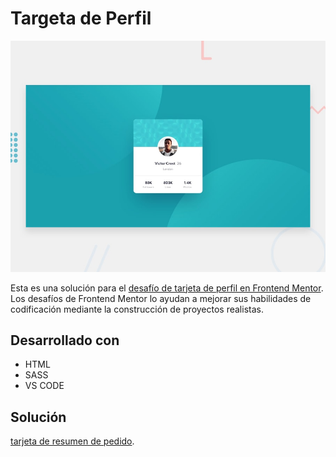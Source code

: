 # Targeta de Perfil
![Vista previa del diseño para el desafío de codificación de la tarjeta de Perfil](./design/desktop-preview.jpg)

Esta es una solución para el [desafío de tarjeta de perfil en Frontend Mentor](https://www.frontendmentor.io/challenges/profile-card-component-cfArpWshJ). Los desafíos de Frontend Mentor lo ayudan a mejorar sus habilidades de codificación mediante la construcción de proyectos realistas.

## Desarrollado con
- HTML
- SASS
- VS CODE

## Solución

[tarjeta de resumen de pedido](https://stebanc.github.io/tarjeta-perfil/).